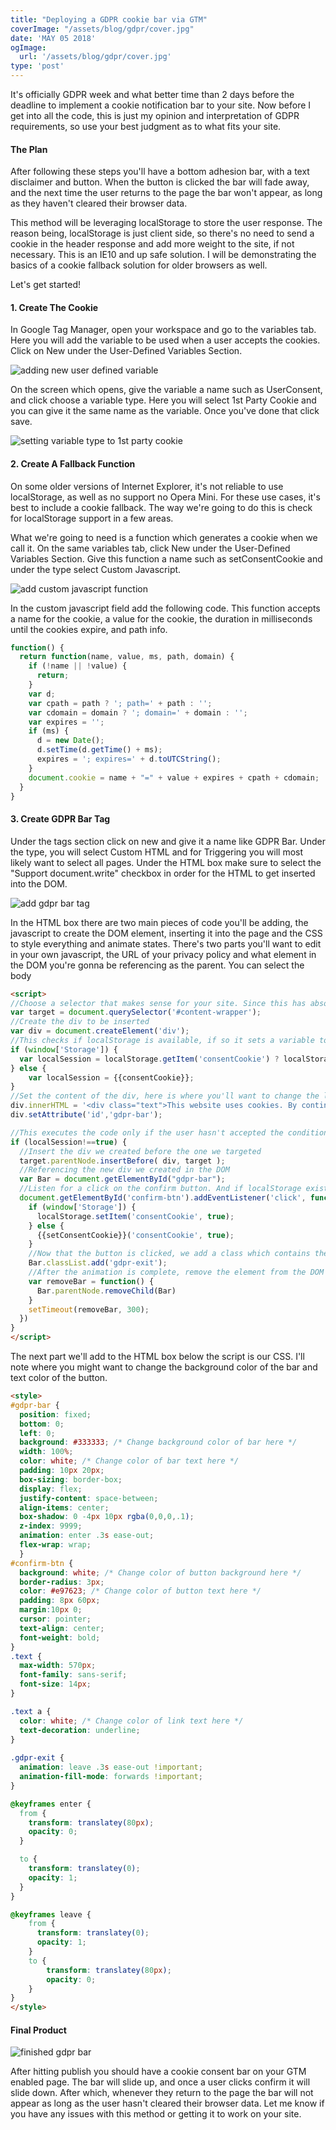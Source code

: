 ```yaml
---
title: "Deploying a GDPR cookie bar via GTM"
coverImage: "/assets/blog/gdpr/cover.jpg"
date: 'MAY 05 2018'    
ogImage:
  url: '/assets/blog/gdpr/cover.jpg'
type: 'post'
---
```

It's officially GDPR week and what better time than 2 days before the deadline to implement a cookie notification bar to your site. Now before I get into all the code, this is just my opinion and interpretation of GDPR requirements, so use your best judgment as to what fits your site.

#### The Plan

After following these steps you'll have a bottom adhesion bar, with a text disclaimer and button. When the button is clicked the bar will fade away, and the next time the user returns to the page the bar won't appear,  as long as they haven't cleared their browser data. 

This method will be leveraging localStorage to store the user response. The reason being, localStorage is just client side, so there's no need to send a cookie in the header response and add more weight to the site, if not necessary. This is an IE10 and up safe solution. I will be demonstrating the basics of a cookie fallback solution for older browsers as well.

Let's get started!


#### 1. Create The Cookie

In Google Tag Manager, open your workspace and go to the variables tab. Here you will add the variable to be used when a user accepts the cookies. Click on New under the User-Defined Variables Section. 

![adding new user defined variable](/assets/blog/gdpr/wm-blog-gdpr-step1.jpg)

On the screen which opens, give the variable a name such as UserConsent, and click choose a variable type. Here you will select 1st Party Cookie and you can give it the same name as the variable. Once you've done that click save.

![setting variable type to 1st party cookie](/assets/blog/gdpr/gdpr-step2.jpg)

#### 2. Create A Fallback Function

On some older versions of Internet Explorer, it's not reliable to use localStorage, as well as no support no Opera Mini. For these use cases, it's best to include a cookie fallback. The way we're going to do this is check for localStorage support in a few areas.

What we're going to need is a function which generates a cookie when we call it. On the same variables tab, click New under the User-Defined Variables Section. Give this function a name such as setConsentCookie and under the type select Custom Javascript.

![add custom javascript function](/assets/blog/gdpr/gdpr-step3.jpg)

In the custom javascript field add the following code. This function accepts a name for the cookie, a value for the cookie, the duration in milliseconds until the cookies expire, and path info.

```javascript
function() {
  return function(name, value, ms, path, domain) {
    if (!name || !value) {
      return;
    }
    var d;
    var cpath = path ? '; path=' + path : '';
    var cdomain = domain ? '; domain=' + domain : '';
    var expires = '';
    if (ms) {
      d = new Date();
      d.setTime(d.getTime() + ms);
      expires = '; expires=' + d.toUTCString();
    }
    document.cookie = name + "=" + value + expires + cpath + cdomain;
  }
}
```

#### 3. Create GDPR Bar Tag

Under the tags section click on new and give it a name like GDPR Bar. Under the type, you will select Custom HTML and for Triggering you will most likely want to select all pages. Under the HTML box make sure to select the "Support document.write" checkbox in order for the HTML to get inserted into the DOM.

![add gdpr bar tag](/assets/blog/gdpr/gdpr-step4.jpg)

In the HTML box there are two main pieces of code you'll be adding, the javascript to create the DOM element, inserting it into the page and the CSS to style everything and animate states. There's two parts you'll want to edit in your own javascript, the URL of your privacy policy and what element in the DOM you're gonna be referencing as the parent. You can select the body

```html
<script>
//Choose a selector that makes sense for your site. Since this has absolute positioning, it will be taken out of the DOM flow, so the location isn't so important
var target = document.querySelector('#content-wrapper');
//Create the div to be inserted
var div = document.createElement('div');
//This checks if localStorage is available, if so it sets a variable to the localStorage value, otherwise it sets the variable to the cookie value
if (window['Storage']) {
  var localSession = localStorage.getItem('consentCookie') ? localStorage.getItem('consentCookie') : null;
} else {
    var localSession = {{consentCookie}};
}
//Set the content of the div, here is where you'll want to change the link for your privacy policy
div.innerHTML = '<div class="text">This website uses cookies. By continuing to use this site, you agree to our use of cookies. To find out more visit our <a href="https://YourDomainHere.com/privacy-policy" target="_blank">Privacy Policy</a> page.</div><div id="confirm-btn">Continue</div>';
div.setAttribute('id','gdpr-bar');

//This executes the code only if the user hasn't accepted the conditions previously, by checking existing of true in the cookie
if (localSession!==true) {
  //Insert the div we created before the one we targeted  
  target.parentNode.insertBefore( div, target );
  //Referencing the new div we created in the DOM
  var Bar = document.getElementById("gdpr-bar");
  //Listen for a click on the confirm button. And if localStorage exists set the variable to true. Else use cookies to set the variable to true.
  document.getElementById('confirm-btn').addEventListener('click', function() {
    if (window['Storage']) {
      localStorage.setItem('consentCookie', true);
    } else {
      {{setConsentCookie}}('consentCookie', true);
    }
    //Now that the button is clicked, we add a class which contains the exit animation
    Bar.classList.add('gdpr-exit');
    //After the animation is complete, remove the element from the DOM
    var removeBar = function() {
      Bar.parentNode.removeChild(Bar)
    }
    setTimeout(removeBar, 300);
  })
}
</script>
```

The next part we'll add to the HTML box below the script is our CSS. I'll note where you might want to change the background color of the bar and text color of the button.

```html
<style>
#gdpr-bar {
  position: fixed;
  bottom: 0;
  left: 0;
  background: #333333; /* Change background color of bar here */
  width: 100%;
  color: white; /* Change color of bar text here */
  padding: 10px 20px;
  box-sizing: border-box;
  display: flex;
  justify-content: space-between;
  align-items: center;
  box-shadow: 0 -4px 10px rgba(0,0,0,.1);
  z-index: 9999;
  animation: enter .3s ease-out;
  flex-wrap: wrap;
  }
#confirm-btn {
  background: white; /* Change color of button background here */
  border-radius: 3px;
  color: #e97623; /* Change color of button text here */
  padding: 8px 60px;
  margin:10px 0;
  cursor: pointer;
  text-align: center;
  font-weight: bold;
}
.text {
  max-width: 570px;
  font-family: sans-serif;
  font-size: 14px;
}

.text a {
  color: white; /* Change color of link text here */
  text-decoration: underline;
}
  
.gdpr-exit {
  animation: leave .3s ease-out !important;
  animation-fill-mode: forwards !important;
}

@keyframes enter {
  from {
    transform: translatey(80px);
    opacity: 0; 
  }

  to {
    transform: translatey(0);
    opacity: 1;
  }
}

@keyframes leave {
    from {
      transform: translatey(0);
      opacity: 1;
    }
    to {
        transform: translatey(80px);
        opacity: 0;
    }
}
</style>
```

#### Final Product

![finished gdpr bar](/assets/blog/gdpr/gdpr-finished.gif)

After hitting publish you should have a cookie consent bar on your GTM enabled page. The bar will slide up, and once a user clicks confirm it will slide down. After which, whenever they return to the page the bar will not appear as long as the user hasn't cleared their browser data. Let me know if you have any issues with this method or getting it to work on your site.

